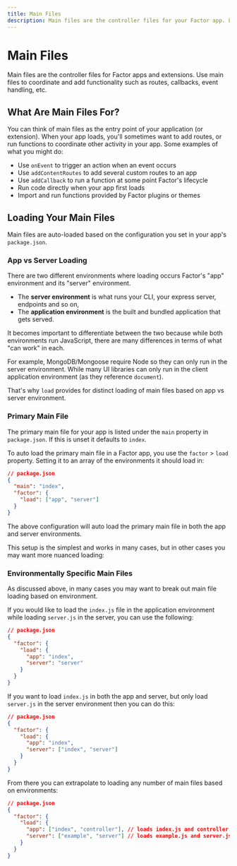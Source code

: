 ```yaml
---
title: Main Files
description: Main files are the controller files for your Factor app. Learn how to load and use them.
---
```


# Main Files

Main files are the controller files for Factor apps and extensions. Use main files to coordinate and add functionality such as routes, callbacks, event handling, etc.

## What Are Main Files For?

You can think of main files as the entry point of your application (or extension). When your app loads, you'll sometimes want to add routes, or run functions to coordinate other activity in your app. Some examples of what you might do:

- Use `onEvent` to trigger an action when an event occurs
- Use `addContentRoutes` to add several custom routes to an app
- Use `addCallback` to run a function at some point Factor's lifecycle
- Run code directly when your app first loads
- Import and run functions provided by Factor plugins or themes

## Loading Your Main Files

Main files are auto-loaded based on the configuration you set in your app's `package.json`.

### App vs Server Loading

There are two different environments where loading occurs Factor's "app" environment and its "server" environment.

- The **server environment** is what runs your CLI, your express server, endpoints and so on,
- The **application environment** is the built and bundled application that gets served.

It becomes important to differentiate between the two because while both environments run JavaScript, there are many differences in terms of what "can work" in each.

For example, MongoDB/Mongoose require Node so they can only run in the server environment. While many UI libraries can only run in the client application environment (as they reference `document`).

That's why `load` provides for distinct loading of main files based on app vs server environment.

### Primary Main File

The primary main file for your app is listed under the `main` property in `package.json`. If this is unset it defaults to `index`.

To auto load the primary main file in a Factor app, you use the `factor` > `load` property. Setting it to an array of the environments it should load in:

```json
// package.json
{
  "main": "index",
  "factor": {
    "load": ["app", "server"]
  }
}
```

The above configuration will auto load the primary main file in both the app and server environments.

This setup is the simplest and works in many cases, but in other cases you may want more nuanced loading:

### Environmentally Specific Main Files

As discussed above, in many cases you may want to break out main file loading based on environment.

If you would like to load the `index.js` file in the application environment while loading `server.js` in the server, you can use the following:

```json
// package.json
{
  "factor": {
    "load": {
      "app": "index",
      "server": "server"
    }
  }
}
```

If you want to load `index.js` in both the app and server, but only load `server.js` in the server environment then you can do this:

```json
// package.json
{
  "factor": {
    "load": {
      "app": "index",
      "server": ["index", "server"]
    }
  }
}
```

From there you can extrapolate to loading any number of main files based on environments:

```json
// package.json
{
  "factor": {
    "load": {
      "app": ["index", "controller"], // loads index.js and controller.js in app
      "server": ["example", "server"] // loads example.js and server.js in server
    }
  }
}
```
